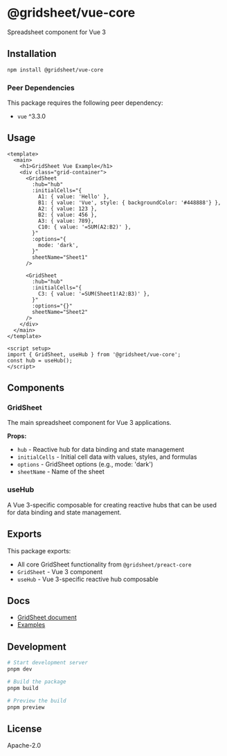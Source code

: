 # @gridsheet/vue-core

Spreadsheet component for Vue 3

## Installation

```bash
npm install @gridsheet/vue-core
```

### Peer Dependencies

This package requires the following peer dependency:

- `vue` ^3.3.0

## Usage

```vue
<template>
  <main>
    <h1>GridSheet Vue Example</h1>
    <div class="grid-container">
      <GridSheet
        :hub="hub"
        :initialCells="{
          A1: { value: 'Hello' },
          B1: { value: 'Vue', style: { backgroundColor: '#448888'} },
          A2: { value: 123 },
          B2: { value: 456 },
          A3: { value: 789},
          C10: { value: '=SUM(A2:B2)' },
        }"
        :options="{
          mode: 'dark',
        }"
        sheetName="Sheet1"
      />

      <GridSheet
        :hub="hub"
        :initialCells="{
          C3: { value: '=SUM(Sheet1!A2:B3)' },
        }"
        :options="{}"
        sheetName="Sheet2"
      />
    </div>
  </main>
</template>

<script setup>
import { GridSheet, useHub } from '@gridsheet/vue-core';
const hub = useHub();
</script>
```

## Components

### GridSheet

The main spreadsheet component for Vue 3 applications.

**Props:**
- `hub` - Reactive hub for data binding and state management
- `initialCells` - Initial cell data with values, styles, and formulas
- `options` - GridSheet options (e.g., mode: 'dark')
- `sheetName` - Name of the sheet

### useHub

A Vue 3-specific composable for creating reactive hubs that can be used for data binding and state management.

## Exports

This package exports:

- All core GridSheet functionality from `@gridsheet/preact-core`
- `GridSheet` - Vue 3 component
- `useHub` - Vue 3-specific reactive hub composable

## Docs

- [GridSheet document](https://gridsheet.walkframe.com/)
- [Examples](https://gridsheet.walkframe.com/examples/case1)

## Development

```bash
# Start development server
pnpm dev

# Build the package
pnpm build

# Preview the build
pnpm preview
```

## License

Apache-2.0 